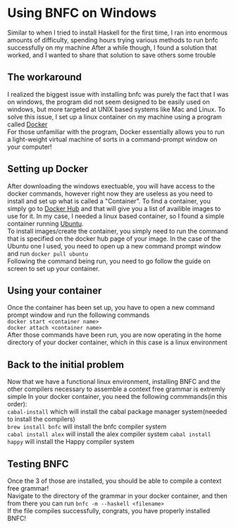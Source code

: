 # Using BNFC on Windows
Similar to when I tried to install Haskell for the first time, I ran into enormous amounts of difficulty, spending hours trying various methods to run bnfc successfully on my machine
 After a while though, I found a solution that worked, and I wanted to share that solution to save others some trouble

## The workaround
I realized the biggest issue with installing bnfc was purely the fact that I was on windows, the program did not seem designed to be easily used on windows, but more targeted at UNIX based
systems like Mac and Linux. To solve this issue, I set up a linux container on my machine using a program called [Docker](https://www.docker.com/)  
For those unfamiliar with the program, Docker essentially allows you to run a light-weight virtual machine of sorts in a command-prompt window on your computer!

## Setting up Docker
After downloading the windows exectuable, you will have access to the docker commands, however right now they are useless as you need to install and set up what is called a "Container".
To find a container, you simply go to [Docker Hub](hub.docker.com) and that will give you a list of availible images to use for it. In my case, I needed a linux based container, so I found a simple container running [Ubuntu](https://hub.docker.com/_/ubuntu).  
To install images/create the container, you simply need to run the command that is specified on the docker hub page of your image. 
In the case of the Ubuntu one I used, you need to open up a new command prompt window and run `docker pull ubuntu`  
Following the command being run, you need to go follow the guide on screen to set up your container.  

## Using your container
Once the container has been set up, you have to open a new command prompt window and run the following commands  
`docker start <container name>`  
`docker attach <container name>`  
After those commands have been run, you are now operating in the home directory of your docker container, which in this case is a linux environment

## Back to the initial problem
Now that we have a functional linux environment, installing BNFC and the other compilers necessary to assemble a context free grammar is extremly simple
In your docker container, you need the following commmands(in this order):  
`cabal-install` which will install the cabal package manager system(needed to install the compilers)  
`brew install bnfc` will install the bnfc compiler system  
`cabal install alex` will install the alex compiler system
`cabal install happy` will install the Happy compiler system  


## Testing BNFC
Once the 3 of those are installed, you should be able to compile a context free grammar!  
Navigate to the directory of the grammar in your docker container, and then from there you can run
`bnfc -m --haskell <filename>`  
If the file compiles successfully, congrats, you have properly installed BNFC!
